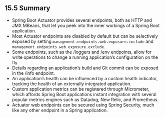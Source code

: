 ## 15.5 Summary

* Spring Boot Actuator provides several endpoints, both as HTTP and JMX MBeans, that let you peek into the inner workings of a Spring Boot application.
* Most Actuator endpoints are disabled by default but can be selectively exposed by setting `management.endpoints.web.exposure.include` and `management.endpoints.web.exposure.exclude`.
* Some endpoints, such as the /loggers and /env endpoints, allow for write operations to change a running application’s configuration on the fly.
* Details regarding an application’s build and Git commit can be exposed in the /info endpoint.
* An application’s health can be influenced by a custom health indicator, tracking the health of an externally integrated application.
* Custom application metrics can be registered through Micrometer, which affords Spring Boot applications instant integration with several popular metrics engines such as Datadog, New Relic, and Prometheus.
* Actuator web endpoints can be secured using Spring Security, much like any other endpoint in a Spring application.


